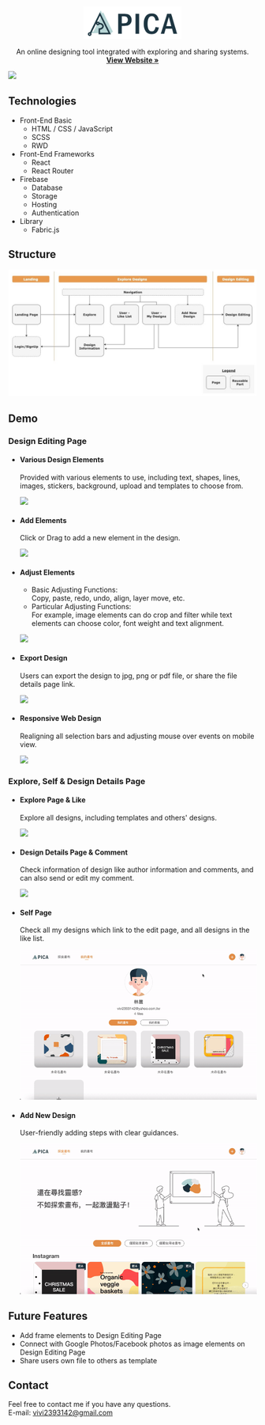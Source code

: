 <p align="center">
  <a href="https://pica-b4a59.web.app/">
    <img src="./src/img/src/banner/logo-wide.svg" alt="Logo" width="200">
  </a>

  <p align="center">
   An online designing tool integrated with exploring and sharing systems.
    <br />
    <a href="https://pica-b4a59.web.app/"><strong>View Website »</strong></a>
    <br />
  </p> 
</p>

<kbd>
    <img src="./src/img/src/readme/overview.gif" >
</kbd>

## Technologies

-   Front-End Basic
    -   HTML / CSS / JavaScript
    -   SCSS
    -   RWD
-   Front-End Frameworks
    -   React
    -   React Router
-   Firebase
    -   Database
    -   Storage
    -   Hosting
    -   Authentication
-   Library
    -   Fabric.js

## Structure

![](./src/img/src/readme/sitemap.jpg)

## Demo

### Design Editing Page

-   #### Various Design Elements

    Provided with various elements to use, including text, shapes, lines, images, stickers, background, upload and templates to choose from.

    <kbd>
    <img src="./src/img/src/readme/elements.gif" >
    </kbd>

-   #### Add Elements

    Click or Drag to add a new element in the design.

    <kbd>
    <img src="./src/img/src/readme/addElements.gif" >
    </kbd>

-   #### Adjust Elements

    -   Basic Adjusting Functions:<br>
        Copy, paste, redo, undo, align, layer move, etc.
    -   Particular Adjusting Functions:<br>
        For example, image elements can do crop and filter while text elements can choose color, font weight and text alignment.

    <p>
    <kbd>
    <img src="./src/img/src/readme/adjustElements.gif" >
    </kbd>
    </p>

-   #### Export Design

    Users can export the design to jpg, png or pdf file, or share the file details page link.

    <kbd>
    <img src="./src/img/src/readme/exportDesign.gif" >
    </kbd>

-   #### Responsive Web Design

    Realigning all selection bars and adjusting mouse over events on mobile view.

    <kbd>
    <img src="./src/img/src/readme/mobileView.gif" >
    </kbd>

### Explore, Self & Design Details Page

-   #### Explore Page & Like

    Explore all designs, including templates and others' designs.

    <kbd>
    <img src="./src/img/src/readme/explore.gif" >
    </kbd>

-   #### Design Details Page & Comment

    Check information of design like author information and comments, and can also send or edit my comment.

    <kbd>
    <img src="./src/img/src/readme/shot.gif" >
    </kbd>

-   #### Self Page

    Check all my designs which link to the edit page, and all designs in the like list.

    <kbd>
    <img src="./src/img/src/readme/myProfile.gif" >
    </kbd>

-   #### Add New Design

    User-friendly adding steps with clear guidances.

    <kbd>
    <img src="./src/img/src/readme/addNew.gif" >
    </kbd>

## Future Features

-   Add frame elements to Design Editing Page
-   Connect with Google Photos/Facebook photos as image elements on Design Editing Page
-   Share users own file to others as template

## Contact

Feel free to contact me if you have any questions.<br>
E-mail: vivi2393142@gmail.com
